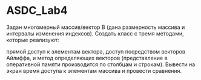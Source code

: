 # ASDC_Lab4
Задан многомерный массив/вектор B (дана размерность массива и интервалы изменения индексов). Создать класс с тремя методами, которые реализуют:

прямой доступ к элементам вектора,
доступ посредством векторов Айлиффа, и
метод определяющих векторов (представление в оперативной памяти производится по столбцам и строкам).
Вывести на экран время доступа к элементам массива и провести сравнения.
